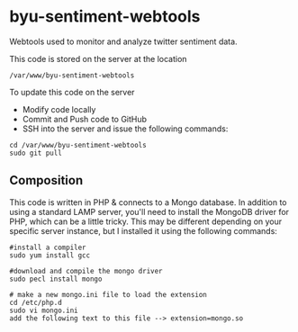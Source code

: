 byu-sentiment-webtools
======================

Webtools used to monitor and analyze twitter sentiment data.

This code is stored on the server at the location

<!-- asdf -->
    /var/www/byu-sentiment-webtools
    
To update this code on the server
- Modify code locally
- Commit and Push code to GitHub
- SSH into the server and issue the following commands:

<!-- -->
    cd /var/www/byu-sentiment-webtools
    sudo git pull

## Composition

This code is written in PHP & connects to a Mongo database. In addition to using a standard LAMP server, you'll need to install the MongoDB driver for PHP, which can be a little tricky. This may be different depending on your specific server instance, but I installed it using the following commands:

    #install a compiler
    sudo yum install gcc
    
    #download and compile the mongo driver
    sudo pecl install mongo
    
    # make a new mongo.ini file to load the extension
    cd /etc/php.d
    sudo vi mongo.ini
    add the following text to this file --> extension=mongo.so
    
